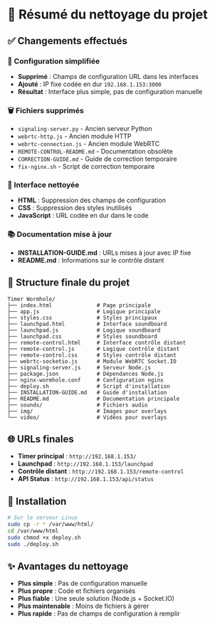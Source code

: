 # 🧹 Résumé du nettoyage du projet

## ✅ Changements effectués

### 🔧 Configuration simplifiée
- **Supprimé** : Champs de configuration URL dans les interfaces
- **Ajouté** : IP fixe codée en dur `192.168.1.153:3000`
- **Résultat** : Interface plus simple, pas de configuration manuelle

### 🗑️ Fichiers supprimés
- `signaling-server.py` - Ancien serveur Python
- `webrtc-http.js` - Ancien module HTTP
- `webrtc-connection.js` - Ancien module WebRTC
- `REMOTE-CONTROL-README.md` - Documentation obsolète
- `CORRECTION-GUIDE.md` - Guide de correction temporaire
- `fix-nginx.sh` - Script de correction temporaire

### 🎨 Interface nettoyée
- **HTML** : Suppression des champs de configuration
- **CSS** : Suppression des styles inutilisés
- **JavaScript** : URL codée en dur dans le code

### 📚 Documentation mise à jour
- **INSTALLATION-GUIDE.md** : URLs mises à jour avec IP fixe
- **README.md** : Informations sur le contrôle distant

## 🎯 Structure finale du projet

```
Timer Wormhole/
├── index.html              # Page principale
├── app.js                  # Logique principale
├── styles.css              # Styles principaux
├── launchpad.html          # Interface soundboard
├── launchpad.js            # Logique soundboard
├── launchpad.css           # Styles soundboard
├── remote-control.html     # Interface contrôle distant
├── remote-control.js       # Logique contrôle distant
├── remote-control.css      # Styles contrôle distant
├── webrtc-socketio.js      # Module WebRTC Socket.IO
├── signaling-server.js     # Serveur Node.js
├── package.json            # Dépendances Node.js
├── nginx-wormhole.conf     # Configuration nginx
├── deploy.sh               # Script d'installation
├── INSTALLATION-GUIDE.md   # Guide d'installation
├── README.md               # Documentation principale
├── sounds/                 # Fichiers audio
├── img/                    # Images pour overlays
└── video/                  # Vidéos pour overlays
```

## 🌐 URLs finales

- **Timer principal** : `http://192.168.1.153/`
- **Launchpad** : `http://192.168.1.153/launchpad`
- **Contrôle distant** : `http://192.168.1.153/remote-control`
- **API Status** : `http://192.168.1.153/api/status`

## 🚀 Installation

```bash
# Sur le serveur Linux
sudo cp -r * /var/www/html/
cd /var/www/html
sudo chmod +x deploy.sh
sudo ./deploy.sh
```

## ✨ Avantages du nettoyage

- **Plus simple** : Pas de configuration manuelle
- **Plus propre** : Code et fichiers organisés
- **Plus fiable** : Une seule solution (Node.js + Socket.IO)
- **Plus maintenable** : Moins de fichiers à gérer
- **Plus rapide** : Pas de champs de configuration à remplir
